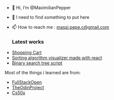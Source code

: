 - 👋 Hi, I’m @MaximilianPepper
- 🌱 I need to find something to put here
- 📫 How to reach me : massi.pepe.c@gmail.com

  ### Latest works
* [Shopping Cart](https://maximilianpepper.github.io/shopping-cart/)
* [Sorting algorithm visualizer made with react](https://github.com/MaximilianPepper/sortingvisualizer)
* [Binary search tree script](https://github.com/MaximilianPepper/binary-tree)



Most of the things i learned are from:
* [FullStackOpen](https://fullstackopen.com/en/)
* [TheOdinProject](https://www.theodinproject.com/dashboard)
* [Cs50x](https://cs50.harvard.edu/x/2024/)
